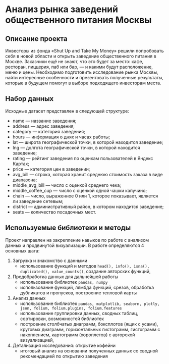 # Анализ рынка заведений общественного питания Москвы

## Описание проекта

Инвесторы из фонда «Shut Up and Take My Money» решили попробовать себя в новой области и открыть заведение общественного питания в Москве. Заказчики ещё не знают, что это будет за место: кафе, ресторан, пиццерия, паб или бар, — и какими будут расположение, меню и цены.
Необходимо подготовить исследование рынка Москвы, найти интересные особенности и презентовать полученные результаты, которые в будущем помогут в выборе подходящего инвесторам места.

## Набор данных

Исходные датасет представлен в следующей структуре:

- name — название заведения;
- address — адрес заведения;
- category — категория заведения;
- hours — информация о днях и часах работы;
- lat — широта географической точки, в которой находится заведение;
- lng — долгота географической точки, в которой находится заведение;
- rating — рейтинг заведения по оценкам пользователей в Яндекс Картах;
- price — категория цен в заведении;
- avg_bill — строка, которая хранит среднюю стоимость заказа в виде диапазона;
- middle_avg_bill — число с оценкой среднего чека;
- middle_coffee_cup — число с оценкой одной чашки капучино;
- chain — число, выраженное 0 или 1, которое показывает, является ли заведение сетевым;
- district — административный район, в котором находится заведение;
- seats — количество посадочных мест.

## Используемые библиотеки и методы
Проект направлен на закрепление навыков по работе с анализом данных и продвинутой визуализации. В работе определяются 4 основных шага:
1. Загрузка и знакомство с данными
    - использование функций и методов `head(), info(), isna(), duplicated(), value_counts()`, создание авторских функций, 
2. Предобработка данных для дальнейшей работы
    - использование библиотек `pandas, numpy`
    - использование функций, лямбда функций, срезов, обработка дубликатов и пропусков, построение тепловой карты
3. Анализ данных
    - использование библиотек `pandas, matplotlib, seaborn, plotly, json, folium, folium.plugins, folium.features`
    - использование группировки данных, сводных таблиц, сортировки, возможностей библиотек
    - построение столбчатых диаграмм, боксплотов (ящик с усами), круговых диаграмм, горизонтальных гистограмм, гистограмм с накоплением, картограмм (хороплетов) с авторской визуализацией,
4. Детализация исследования: открытие кофейни
    - итоговый анализ на основании полученных данных со сводной рекомендацией по открытию заведения 
